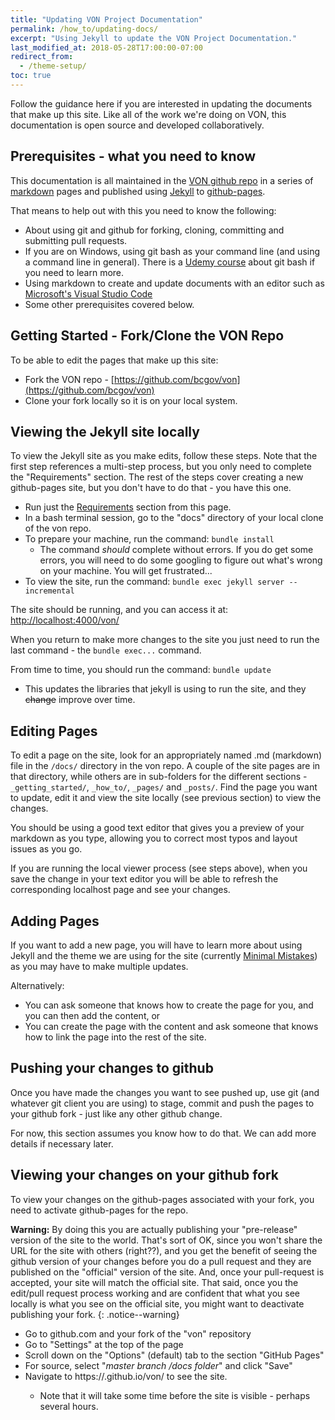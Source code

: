 ```yaml
---
title: "Updating VON Project Documentation"
permalink: /how_to/updating-docs/
excerpt: "Using Jekyll to update the VON Project Documentation."
last_modified_at: 2018-05-28T17:00:00-07:00
redirect_from:
  - /theme-setup/
toc: true
---
```


Follow the guidance here if you are interested in updating the documents that make up this site.  Like all of the work we're doing on VON, this documentation is open source and developed collaboratively.

## Prerequisites - what you need to know

This documentation is all maintained in the [VON github repo](https://github.com/bcgov/von) in a series of [markdown](https://kramdown.gettalong.org/quickref.html) pages and published using [Jekyll](https://jekyllrb.com/) to [github-pages](https://pages.github.com/).

That means to help out with this you need to know the following:

* About using git and github for forking, cloning, committing and submitting pull requests.
* If you are on Windows, using git bash as your command line (and using a command line in general). There is a [Udemy course](https://www.udemy.com/git-bash/) about git bash if you need to learn more.
* Using markdown to create and update documents with an editor such as [Microsoft's Visual Studio Code](https://code.visualstudio.com/)
* Some other prerequisites covered below.

## Getting Started - Fork/Clone the VON Repo

To be able to edit the pages that make up this site:

* Fork the VON repo - [https://github.com/bcgov/von](https://github.com/bcgov/von)
* Clone your fork locally so it is on your local system.

## Viewing the Jekyll site locally

To view the Jekyll site as you make edits, follow these steps. Note that the first step references a multi-step process, but you only need to complete the "Requirements" section.  The rest of the steps cover creating a new github-pages site, but you don't have to do that - you have this one.

* Run just the [Requirements](https://help.github.com/articles/setting-up-your-github-pages-site-locally-with-jekyll/) section from this page.
* In a bash terminal session, go to the "docs" directory of your local clone of the von repo.
* To prepare your machine, run the command: ```bundle install```
  * The command _should_ complete without errors. If you do get some errors, you will need to do some googling to figure out what's wrong on your machine. You will get frustrated...
* To view the site, run the command: ```bundle exec jekyll server --incremental```

The site should be running, and you can access it at: [http://localhost:4000/von/](http://localhost:4000/von/)

When you return to make more changes to the site you just need to run the last command - the ```bundle exec...``` command.

From time to time, you should run the command: ```bundle update```
  * This updates the libraries that jekyll is using to run the site, and they ~~change~~ improve over time.

## Editing Pages

To edit a page on the site, look for an appropriately named .md (markdown) file in the ```/docs/``` directory in the von repo. A couple of the site pages are in that directory, while others are in sub-folders for the different sections - ```_getting_started/```, ```_how_to/```, ```_pages/``` and ```_posts/```. Find the page you want to update, edit it and view the site locally (see previous section) to view the changes.

You should be using a good text editor that gives you a preview of your markdown as you type, allowing you to correct most typos and layout issues as you go.

If you are running the local viewer process (see steps above), when you save the change in your text editor you will be able to refresh the corresponding localhost page and see your changes.

## Adding Pages

If you want to add a new page, you will have to learn more about using Jekyll and the theme we are using for the site (currently [Minimal Mistakes](https://mmistakes.github.io/minimal-mistakes/)) as you may have to make multiple updates.

Alternatively:

* You can ask someone that knows how to create the page for you, and you can then add the content, or
* You can create the page with the content and ask someone that knows how to link the page into the rest of the site.

## Pushing your changes to github

Once you have made the changes you want to see pushed up, use git (and whatever git client you are using) to stage, commit and push the pages to your github fork - just like any other github change.

For now, this section assumes you know how to do that. We can add more details if necessary later.

## Viewing your changes on your github fork

To view your changes on the github-pages associated with your fork, you need to activate github-pages for the repo.

**Warning:** By doing this you are actually publishing your "pre-release" version of the site to the world. That's sort of OK, since you won't share the URL for the site with others (right??), and you get the benefit of seeing the github version of your changes before you do a pull request and they are published on the "official" version of the site. And, once your pull-request is accepted, your site will match the official site. That said, once you the edit/pull request process working and are confident that what you see locally is what you see on the official site, you might want to deactivate publishing your fork.
{: .notice--warning}

* Go to github.com and your fork of the "von" repository
* Go to "Settings" at the top of the page
* Scroll down on the "Options" (default) tab to the section "GitHub Pages"
* For source, select "_master branch /docs folder_" and click "Save"
* Navigate to https://<your github id>.github.io/von/ to see the site.
  * Note that it will take some time before the site is visible - perhaps several hours.